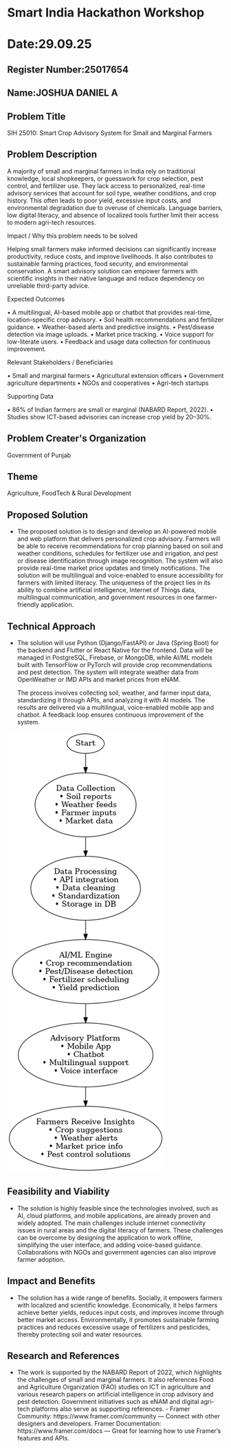 # Smart India Hackathon Workshop
# Date:29.09.25
## Register Number:25017654
## Name:JOSHUA DANIEL A
## Problem Title
SIH 25010: Smart Crop Advisory System for Small and Marginal Farmers
## Problem Description
A majority of small and marginal farmers in India rely on traditional knowledge, local shopkeepers, or guesswork for crop selection, pest control, and fertilizer use. They lack access to personalized, real-time advisory services that account for soil type, weather conditions, and crop history. This often leads to poor yield, excessive input costs, and environmental degradation due to overuse of chemicals. Language barriers, low digital literacy, and absence of localized tools further limit their access to modern agri-tech resources.

Impact / Why this problem needs to be solved

Helping small farmers make informed decisions can significantly increase productivity, reduce costs, and improve livelihoods. It also contributes to sustainable farming practices, food security, and environmental conservation. A smart advisory solution can empower farmers with scientific insights in their native language and reduce dependency on unreliable third-party advice.

Expected Outcomes

• A multilingual, AI-based mobile app or chatbot that provides real-time, location-specific crop advisory.
• Soil health recommendations and fertilizer guidance.
• Weather-based alerts and predictive insights.
• Pest/disease detection via image uploads.
• Market price tracking.
• Voice support for low-literate users.
• Feedback and usage data collection for continuous improvement.

Relevant Stakeholders / Beneficiaries

• Small and marginal farmers
• Agricultural extension officers
• Government agriculture departments
• NGOs and cooperatives
• Agri-tech startups

Supporting Data

• 86% of Indian farmers are small or marginal (NABARD Report, 2022).
• Studies show ICT-based advisories can increase crop yield by 20–30%.

## Problem Creater's Organization
Government of Punjab

## Theme
Agriculture, FoodTech & Rural Development

## Proposed Solution

<ul><li>The proposed solution is to design and develop an AI-powered mobile and web platform that delivers personalized crop advisory. Farmers will be able to receive recommendations for crop planning based on soil and weather conditions, schedules for fertilizer use and irrigation, and pest or disease identification through image recognition. The system will also provide real-time market price updates and timely notifications. The solution will be multilingual and voice-enabled to ensure accessibility for farmers with limited literacy. The uniqueness of the project lies in its ability to combine artificial intelligence, Internet of Things data, multilingual communication, and government resources in one farmer-friendly application.</li></ul>

## Technical Approach
<ul><li>The solution will use Python (Django/FastAPI) or Java (Spring Boot) for the backend and Flutter or React Native for the frontend. Data will be managed in PostgreSQL, Firebase, or MongoDB, while AI/ML models built with TensorFlow or PyTorch will provide crop recommendations and pest detection. The system will integrate weather data from OpenWeather or IMD APIs and market prices from eNAM.

The process involves collecting soil, weather, and farmer input data, standardizing it through APIs, and analyzing it with AI models. The results are delivered via a multilingual, voice-enabled mobile app and chatbot. A feedback loop ensures continuous improvement of the system.</li></ul>

![alt text](detailed_technical_approach_flowchart1.png)

## Feasibility and Viability
<ul><li>The solution is highly feasible since the technologies involved, such as AI, cloud platforms, and mobile applications, are already proven and widely adopted. The main challenges include internet connectivity issues in rural areas and the digital literacy of farmers. These challenges can be overcome by designing the application to work offline, simplifying the user interface, and adding voice-based guidance. Collaborations with NGOs and government agencies can also improve farmer adoption.</li></ul>

## Impact and Benefits
<ul><li>The solution has a wide range of benefits. Socially, it empowers farmers with localized and scientific knowledge. Economically, it helps farmers achieve better yields, reduces input costs, and improves income through better market access. Environmentally, it promotes sustainable farming practices and reduces excessive usage of fertilizers and pesticides, thereby protecting soil and water resources.</li></ul>

## Research and References
<ul><li>The work is supported by the NABARD Report of 2022, which highlights the challenges of small and marginal farmers. It also references Food and Agriculture Organization (FAO) studies on ICT in agriculture and various research papers on artificial intelligence in crop advisory and pest detection. Government initiatives such as eNAM and digital agri-tech platforms also serve as supporting references.
- Framer Community: https://www.framer.com/community — Connect with other designers and developers.
Framer Documentation: https://www.framer.com/docs — Great for learning how to use Framer’s features and APIs.
</li></ul>
